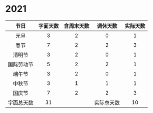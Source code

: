 # 2021

|    节日    | 字面天数 | 含周末天数 |  调休天数  | 实际天数 |
| :--------: | :------: | :--------: | :--------: | :------: |
|    元旦    |    3     |     2      |     0      |    1     |
|    春节    |    7     |     2      |     2      |    3     |
|   清明节   |    3     |     2      |     0      |    1     |
| 国际劳动节 |    5     |     2      |     2      |    1     |
|   端午节   |    3     |     2      |     0      |    1     |
|   中秋节   |    3     |     1      |     1      |    1     |
|   国庆节   |    7     |     2      |     2      |    3     |
| 字面总天数 |    31    |            | 实际总天数 |    10    |

